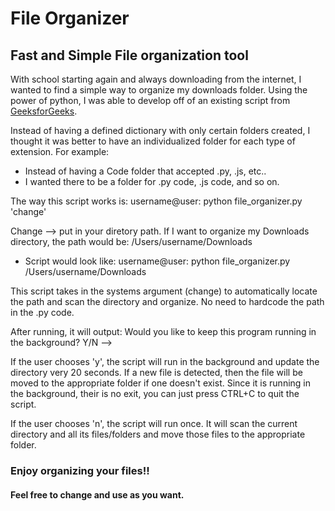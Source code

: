 # File Organizer 


## Fast and Simple File organization tool
With school starting again and always downloading from the internet, I wanted to find a simple way to organize my downloads folder. 
Using the power of python, I was able to develop off of an existing script from [GeeksforGeeks](https://www.geeksforgeeks.org/junk-file-organizer-python/).

Instead of having a defined dictionary with only certain folders created, I thought it was better to have an individualized folder for each type of extension. For example:
- Instead of having a Code folder that accepted .py, .js, etc..
- I wanted there to be a folder for .py code, .js code, and so on.

The way this script works is:
username@user: python file_organizer.py 'change'

Change --> put in your diretory path. If I want to organize my Downloads directory, the path would be: /Users/username/Downloads
- Script would look like: username@user: python file_organizer.py /Users/username/Downloads

This script takes in the systems argument (change) to automatically locate the path and scan the directory and organize. No need to hardcode the path in the .py code. 

After running, it will output: 
Would you like to keep this program running in the background? Y/N -->

If the user chooses 'y', the script will run in the background and update the directory very 20 seconds. If a new file is detected, then the file will be moved to the appropriate folder if one doesn't exist. Since it is running in the background, their is no exit, you can just press CTRL+C to quit the script.

If the user chooses 'n', the script will run once. It will scan the current directory and all its files/folders and move those files to the appropriate folder.

### Enjoy organizing your files!! 

#### Feel free to change and use as you want.

